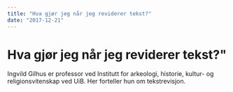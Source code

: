 ```yaml
---
title: "Hva gjør jeg når jeg reviderer tekst?"
date: "2017-12-21"
---
```


# Hva gjør jeg når jeg reviderer tekst?"

Ingvild Gilhus er professor ved Institutt for arkeologi, historie, kultur- og religionsvitenskap ved UiB. Her forteller hun om tekstrevisjon.
